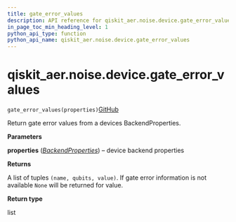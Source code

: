 ```yaml
---
title: gate_error_values
description: API reference for qiskit_aer.noise.device.gate_error_values
in_page_toc_min_heading_level: 1
python_api_type: function
python_api_name: qiskit_aer.noise.device.gate_error_values
---
```


# qiskit\_aer.noise.device.gate\_error\_values

<span id="qiskit_aer.noise.device.gate_error_values" />

`gate_error_values(properties)`[GitHub](https://github.com/qiskit/qiskit/tree/stable/0.40/qiskit_aer/noise/device/parameters.py "view source code")

Return gate error values from a devices BackendProperties.

**Parameters**

**properties** ([*BackendProperties*](qiskit.providers.models.BackendProperties "qiskit.providers.models.BackendProperties")) – device backend properties

**Returns**

A list of tuples `(name, qubits, value)`. If gate error information is not available `None` will be returned for value.

**Return type**

list


